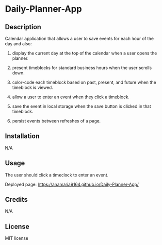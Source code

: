 # Daily-Planner-App

## Description

Calendar application that allows a user to save events for each hour of the day and also:

1. display the current day at the top of the calendar when a user opens the planner.

2. present timeblocks for standard business hours when the user scrolls down.

3. color-code each timeblock based on past, present, and future when the timeblock is viewed.

4. allow a user to enter an event when they click a timeblock.

5. save the event in local storage when the save button is clicked in that timeblock.

6. persist events between refreshes of a page.

## Installation

N/A

## Usage

The user should click a timeclock to enter an event.

Deployed page: https://anamaria9164.github.io/Daily-Planner-App/

## Credits

N/A

## License

MIT license


